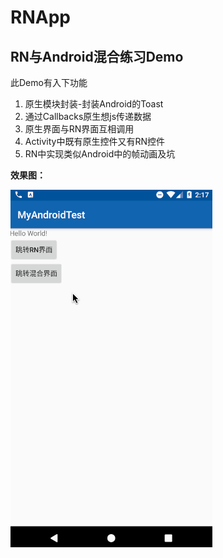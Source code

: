 # RNApp

## RN与Android混合练习Demo

此Demo有入下功能

1. 原生模块封装-封装Android的Toast
2. 通过Callbacks原生想js传递数据
3. 原生界面与RN界面互相调用
4. Activity中既有原生控件又有RN控件
5. RN中实现类似Android中的帧动画及坑

**效果图：**

![app.gif](./img/app.gif)